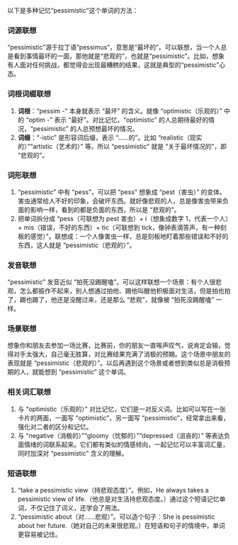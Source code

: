 以下是多种记忆“pessimistic”这个单词的方法：

### 词源联想
“pessimistic”源于拉丁语“pessimus”，意思是“最坏的”。可以联想，当一个人总是看到事情最坏的一面，那他就是“悲观的”，也就是“pessimistic”。比如，想象有人面对任何挑战，都觉得会出现最糟糕的结果，这就是典型的“pessimistic”心态。

### 词根词缀联想
1. **词根**：“pessim -” 本身就表示 “最坏” 的含义。就像 “optimistic（乐观的）” 中的 “optim -” 表示 “最好”。对比记忆，“optimistic” 的人总期待最好的情况，“pessimistic” 的人总预想最坏的情况。
2. **词缀**：“-istic” 是形容词后缀，表示 “……的”。比如 “realistic（现实的）”“artistic（艺术的）” 等。所以 “pessimistic” 就是 “关于最坏情况的”，即 “悲观的”。

### 词形联想
1. “pessimistic” 中有 “pess”，可以把 “pess” 想象成 “pest（害虫）” 的变体。害虫通常给人不好的印象，会破坏东西。就好像悲观的人，总是像害虫带来负面的影响一样，看到的都是负面的东西，所以是 “悲观的”。
2. 把单词拆分成 “pess（可联想为 pest 害虫）+ i（想象成数字 1，代表一个人）+ mis（错误，不好的东西）+ tic（可联想到 tick，像钟表滴答声，有一种刻板的感觉）”。联想成：一个人像害虫一样，总是刻板地盯着那些错误和不好的东西，这人就是 “pessimistic（悲观的）”。

### 发音联想
“pessimistic” 发音近似 “拍死没踢醒嗑”。可以这样联想一个场景：有个人很悲观，怎么都振作不起来，别人想通过拍他、踢他叫醒他积极面对生活，但是拍也拍了，踢也踢了，他还是没醒过来，还是那么 “悲观”，就像被 “拍死没踢醒嗑” 一样。

### 场景联想
想象你和朋友去参加一场比赛，比赛前，你的朋友一直唉声叹气，说肯定会输，觉得对手太强大，自己毫无胜算，对比赛结果充满了消极的预期。这个场景中朋友的表现就是 “pessimistic（悲观的）”。以后再遇到这个场景或者想到类似总是消极预期的人，就能想到 “pessimistic” 这个单词。

### 相关词汇联想
1. 与 “optimistic（乐观的）” 对比记忆，它们是一对反义词。比如可以写在一张卡片的两面，一面写 “optimistic”，另一面写 “pessimistic”，经常拿出来看，强化对二者的区分和记忆。
2. 与 “negative（消极的）”“gloomy（忧郁的）”“depressed（沮丧的）” 等表达负面情绪的词联系起来。它们都有类似的情感倾向，一起记忆可以丰富词汇量，同时加深对 “pessimistic” 含义的理解。

### 短语联想
1. “take a pessimistic view（持悲观态度）”。例如，He always takes a pessimistic view of life.（他总是对生活持悲观态度。）通过这个短语记忆单词，不仅记住了词义，还学会了用法。
2. “pessimistic about（对……悲观）”。可以造个句子：She is pessimistic about her future.（她对自己的未来很悲观。）在短语和句子的情境中，单词更容易被记住。 
